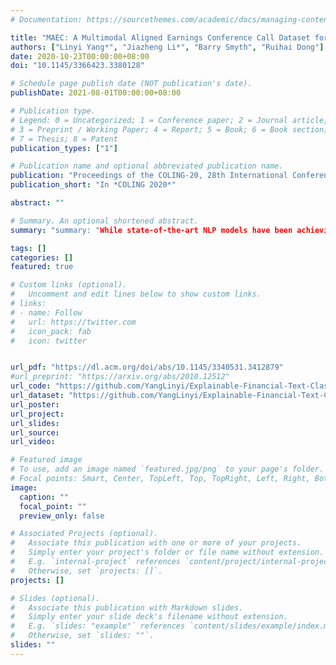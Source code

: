 ```yaml
---
# Documentation: https://sourcethemes.com/academic/docs/managing-content/

title: "MAEC: A Multimodal Aligned Earnings Conference Call Dataset for Financial Risk Prediction"
authors: ["Linyi Yang*", "Jiazheng Li*", "Barry Smyth", "Ruihai Dong"]
date: 2020-10-23T00:00:00+08:00
doi: "10.1145/3366423.3380128"

# Schedule page publish date (NOT publication's date).
publishDate: 2021-08-01T00:00:00+08:00

# Publication type.
# Legend: 0 = Uncategorized; 1 = Conference paper; 2 = Journal article;
# 3 = Preprint / Working Paper; 4 = Report; 5 = Book; 6 = Book section;
# 7 = Thesis; 8 = Patent
publication_types: ["1"]

# Publication name and optional abbreviated publication name.
publication: "Proceedings of the COLING-20, 28th International Conference on Computational Linguistics"
publication_short: "In *COLING 2020*"

abstract: ""

# Summary. An optional shortened abstract.
summary: "summary: "While state-of-the-art NLP models have been achieving the excellent performance of a wide range of tasks in recent years, important questions are being raised about their robustness and their underlying sensitivity to systematic biases that may exist in their training and test data. Such issues come to be manifest in performance problems when faced with out-of-distribution data in the field. Producing high-quality augmented data can be costly and time-consuming as it usually needs to involve human feedback and crowdsourcing efforts. In this work, we propose an alternative by describing and evaluating an approach to automatically generating counterfactual data for data augmentation and explanation. "

tags: []
categories: []
featured: true

# Custom links (optional).
#   Uncomment and edit lines below to show custom links.
# links:
# - name: Follow
#   url: https://twitter.com
#   icon_pack: fab
#   icon: twitter


url_pdf: "https://dl.acm.org/doi/abs/10.1145/3340531.3412879"
#url_preprint: "https://arxiv.org/abs/2010.12512"
url_code: "https://github.com/YangLinyi/Explainable-Financial-Text-Classification"
url_dataset: "https://github.com/YangLinyi/Explainable-Financial-Text-Classification"
url_poster:
url_project:
url_slides: 
url_source:
url_video:

# Featured image
# To use, add an image named `featured.jpg/png` to your page's folder. 
# Focal points: Smart, Center, TopLeft, Top, TopRight, Left, Right, BottomLeft, Bottom, BottomRight.
image:
  caption: ""
  focal_point: ""
  preview_only: false

# Associated Projects (optional).
#   Associate this publication with one or more of your projects.
#   Simply enter your project's folder or file name without extension.
#   E.g. `internal-project` references `content/project/internal-project/index.md`.
#   Otherwise, set `projects: []`.
projects: []

# Slides (optional).
#   Associate this publication with Markdown slides.
#   Simply enter your slide deck's filename without extension.
#   E.g. `slides: "example"` references `content/slides/example/index.md`.
#   Otherwise, set `slides: ""`.
slides: ""
---
```

